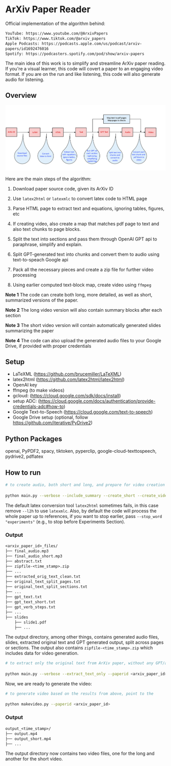 # ArXiv Paper Reader

Official implementation of the algorithm behind:
```
YouTube: https://www.youtube.com/@ArxivPapers
TikTok: https://www.tiktok.com/@arxiv_papers
Apple Podcasts: https://podcasts.apple.com/us/podcast/arxiv-papers/id1692476016
Spotify: https://podcasters.spotify.com/pod/show/arxiv-papers
```

The main idea of this work is to simplify and streamline ArXiv paper reading.
If you're a visual learner, this code will covert a paper to an engaging video format. 
If you are on the run and like listening, this code will also generate audio for listening.

## Overview

![Teaser image](./imgs/overview.png)

Here are the main steps of the algorithm:

1. Download paper source code, given its ArXiv ID

2. Use `latex2html` or `latexmlc` to convert latex code to HTML page

3. Parse HTML page to extract text and equations, ignoring tables, figures, etc

4. If creating video, also create a map that matches pdf page to text 
and also text chunks to page blocks.

5. Split the text into sections and pass them through OpenAI GPT api to paraphrase, simplify and explain.

6. Split GPT-generated text into chunks and convert them to audio using text-to-speach Google api

7. Pack all the necessary pieces and create a zip file for further video processing

8. Using earlier computed text-block map, create video using `ffmpeg`

**Note 1** The code can create both long, more detailed, as well as short, summarized versions of the paper.

**Note 2** The long video version will also contain summary blocks after each section

**Note 3** The short video version will contain automatically generated slides summarizing the paper

**Note 4** The code can also upload the generated audio files to your Google Drive, if provided with proper credentials

## Setup
- LaTeXML (https://github.com/brucemiller/LaTeXML)
- latex2html (https://github.com/latex2html/latex2html)
- OpenAI key
- ffmpeg (to make videos)
- gcloud: (https://cloud.google.com/sdk/docs/install)
- setup ADC: (https://cloud.google.com/docs/authentication/provide-credentials-adc#how-to)
- Google Text-to-Speech (https://cloud.google.com/text-to-speech)
- Google Drive setup (optional, follow https://github.com/iterative/PyDrive2)

## Python Packages
openai, PyPDF2, spacy, tiktoken, pyperclip, google-cloud-texttospeech, pydrive2, pdflatex

## How to run

```.bash
# to create audio, both short and long, and prepare for video creation

python main.py --verbose --include_summary --create_short --create_video --openai_key <your_key> --paperid <arxiv_paper_id> --l2h
```
The default latex conversion tool ``latex2html`` sometimes fails, in this case remove ``--l2h``
to use ``latexmlc``. Also, by default the code will process the whole paper up to references, if you want to stop earlier, pass ``--stop_word "experiments"`` (e.g., to stop before Experiments Section).

### Output 
```
<arxiv_paper_id>_files/
├── final_audio.mp3
├── final_audio_short.mp3
├── abstract.txt
├── zipfile-<time_stamp>.zip
├── ...
├── extracted_orig_text_clean.txt
├── original_text_split_pages.txt
├── original_text_split_sections.txt
├── ...
├── gpt_text.txt
├── gpt_text_short.txt
├── gpt_verb_steps.txt
├── ...
├── slides
    ├── slide1.pdf
    ├── ...
```
The output directory, among other things, contains generated audio files, slides, extracted original text 
and GPT generated output, split across pages or sections. The output also contains ``zipfile-<time_stamp>.zip``
which includes data for video generation.

```.bash
# to extract only the original text from ArXiv paper, without any GPT/audio/video processing

python main.py --verbose --extract_text_only --paperid <arxiv_paper_id>
```

Now, we are ready to generate the video:
```.bash
# to generate video based on the results from above, point to the 

python makevideo.py --paperid <arxiv_paper_id>
```

### Output 
```
output_<time_stamp>/
├── output.mp4
├── output_short.mp4
├── ...
```
The output directory now contains two video files, one for the long and another for the short video.
